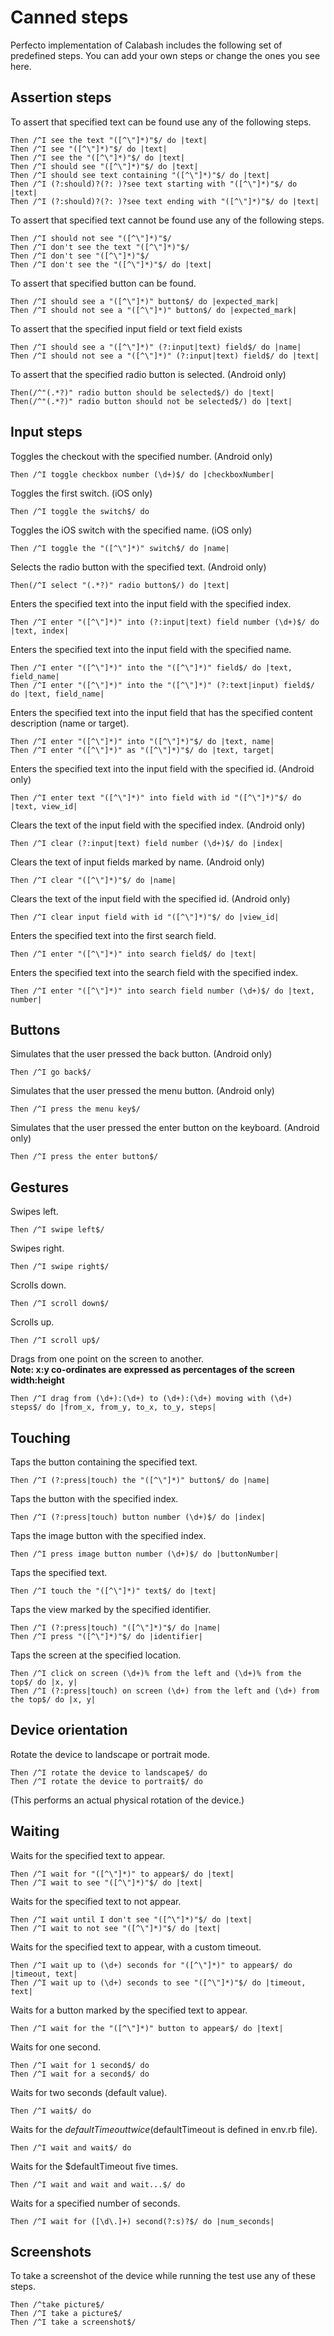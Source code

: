 Canned steps
============
Perfecto implementation of Calabash includes the following set of predefined steps.
You can add your own steps or change the ones you see here.

Assertion steps
---------------

To assert that specified text can be found use any of the following steps.

    Then /^I see the text "([^\"]*)"$/ do |text|
    Then /^I see "([^\"]*)"$/ do |text|
	Then /^I see the "([^\"]*)"$/ do |text|
    Then /^I should see "([^\"]*)"$/ do |text|
	Then /^I should see text containing "([^\"]*)"$/ do |text|
	Then /^I (?:should)?(?: )?see text starting with "([^\"]*)"$/ do |text|
	Then /^I (?:should)?(?: )?see text ending with "([^\"]*)"$/ do |text|


To assert that specified text cannot be found use any of the following steps.

    Then /^I should not see "([^\"]*)"$/
    Then /^I don't see the text "([^\"]*)"$/
    Then /^I don't see "([^\"]*)"$/
	Then /^I don't see the "([^\"]*)"$/ do |text|  


To assert that specified button can be found.

	Then /^I should see a "([^\"]*)" button$/ do |expected_mark|
	Then /^I should not see a "([^\"]*)" button$/ do |expected_mark|


To assert that the specified input field or text field exists 

	Then /^I should see a "([^\"]*)" (?:input|text) field$/ do |name|
	Then /^I should not see a "([^\"]*)" (?:input|text) field$/ do |text|


To assert that the specified radio button is selected. (Android only)

	Then(/^"(.*?)" radio button should be selected$/) do |text|
	Then(/^"(.*?)" radio button should not be selected$/) do |text|


Input steps
-----------
Toggles the checkout with the specified number. (Android only)

    Then /^I toggle checkbox number (\d+)$/ do |checkboxNumber|

Toggles the first switch. (iOS only)

    Then /^I toggle the switch$/ do

Toggles the iOS switch with the specified name. (iOS only)

	Then /^I toggle the "([^\"]*)" switch$/ do |name|

Selects the radio button with the specified text. (Android only)

	Then(/^I select "(.*?)" radio button$/) do |text|

Enters the specified text into the input field with the specified index.

	Then /^I enter "([^\"]*)" into (?:input|text) field number (\d+)$/ do |text, index|

Enters the specified text into the input field with the specified name.

	Then /^I enter "([^\"]*)" into the "([^\"]*)" field$/ do |text, field_name|
	Then /^I enter "([^\"]*)" into the "([^\"]*)" (?:text|input) field$/ do |text, field_name|

Enters the specified text into the input field that has the specified content description (name or target).

	Then /^I enter "([^\"]*)" into "([^\"]*)"$/ do |text, name|
	Then /^I enter "([^\"]*)" as "([^\"]*)"$/ do |text, target|

Enters the specified text into the input field with the specified id. (Android only)

	Then /^I enter text "([^\"]*)" into field with id "([^\"]*)"$/ do |text, view_id|

Clears the text of the input field with the specified index. (Android only)

    Then /^I clear (?:input|text) field number (\d+)$/ do |index|

Clears the text of input fields marked by name. (Android only)

    Then /^I clear "([^\"]*)"$/ do |name|

Clears the text of the input field with the specified id. (Android only)

    Then /^I clear input field with id "([^\"]*)"$/ do |view_id|

Enters the specified text into the first search field.

	Then /^I enter "([^\"]*)" into search field$/ do |text|

Enters the specified text into the search field with the specified index.

	Then /^I enter "([^\"]*)" into search field number (\d+)$/ do |text, number|

Buttons
-------
Simulates that the user pressed the back button. (Android only)

    Then /^I go back$/

Simulates that the user pressed the menu button. (Android only)

    Then /^I press the menu key$/

Simulates that the user pressed the enter button on the keyboard. (Android only)

    Then /^I press the enter button$/

Gestures
--------
Swipes left.

	Then /^I swipe left$/

Swipes right.

    Then /^I swipe right$/

Scrolls down.
 
    Then /^I scroll down$/

Scrolls up.
    
    Then /^I scroll up$/


Drags from one point on the screen to another.<br/>
**Note: x:y co-ordinates are expressed as percentages of the screen width:height**
    
	Then /^I drag from (\d+):(\d+) to (\d+):(\d+) moving with (\d+) steps$/ do |from_x, from_y, to_x, to_y, steps|
    
Touching
--------
Taps the button containing the specified text.

	Then /^I (?:press|touch) the "([^\"]*)" button$/ do |name|

Taps the button with the specified index.

    Then /^I (?:press|touch) button number (\d+)$/ do |index|

Taps the image button with the specified index.

    Then /^I press image button number (\d+)$/ do |buttonNumber|

Taps the specified text.

    Then /^I touch the "([^\"]*)" text$/ do |text|

Taps the view marked by the specified identifier.

	Then /^I (?:press|touch) "([^\"]*)"$/ do |name|
	Then /^I press "([^\"]*)"$/ do |identifier|

Taps the screen at the specified location.

    Then /^I click on screen (\d+)% from the left and (\d+)% from the top$/ do |x, y|
	Then /^I (?:press|touch) on screen (\d+) from the left and (\d+) from the top$/ do |x, y|     

Device orientation
------------------
Rotate the device to landscape or portrait mode.

    Then /^I rotate the device to landscape$/ do
	Then /^I rotate the device to portrait$/ do

(This performs an actual physical rotation of the device.)

Waiting
-------
Waits for the specified text to appear.

    Then /^I wait for "([^\"]*)" to appear$/ do |text|
    Then /^I wait to see "([^\"]*)"$/ do |text|

Waits for the specified text to not appear.

	Then /^I wait until I don't see "([^\"]*)"$/ do |text|
	Then /^I wait to not see "([^\"]*)"$/ do |text|

Waits for the specified text to appear, with a custom timeout.

    Then /^I wait up to (\d+) seconds for "([^\"]*)" to appear$/ do |timeout, text|
    Then /^I wait up to (\d+) seconds to see "([^\"]*)"$/ do |timeout, †ext|

Waits for a button marked by the specified text to appear.

	Then /^I wait for the "([^\"]*)" button to appear$/ do |text|

Waits for one second.

    Then /^I wait for 1 second$/ do
	Then /^I wait for a second$/ do

Waits for two seconds (default value).

    Then /^I wait$/ do

Waits for the $defaultTimeout twice ($defaultTimeout is defined in env.rb file).

	Then /^I wait and wait$/ do 

Waits for the $defaultTimeout five times.

	Then /^I wait and wait and wait...$/ do

Waits for a specified number of seconds.

	Then /^I wait for ([\d\.]+) second(?:s)?$/ do |num_seconds|


Screenshots
-----------
To take a screenshot of the device while running the test use any of these steps.

    Then /^take picture$/
    Then /^I take a picture$/
    Then /^I take a screenshot$/
